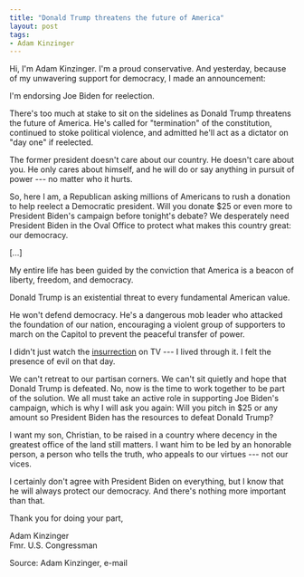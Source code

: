 ```yaml
---
title: "Donald Trump threatens the future of America"
layout: post
tags:
- Adam Kinzinger
---
```


Hi, I'm Adam Kinzinger. I'm a proud conservative. And yesterday, because of my unwavering support for democracy, I made an announcement:

I'm endorsing Joe Biden for reelection.

There's too much at stake to sit on the sidelines as Donald Trump threatens the future of America. He's called for "termination" of the constitution, continued to stoke political violence, and admitted he'll act as a dictator on "day one" if reelected.

The former president doesn't care about our country. He doesn't care about you. He only cares about himself, and he will do or say anything in pursuit of power --- no matter who it hurts.

So, here I am, a Republican asking millions of Americans to rush a donation to help reelect a Democratic president. Will you donate $25 or even more to President Biden's campaign before tonight's debate? We desperately need President Biden in the Oval Office to protect what makes this country great: our democracy.

[...]

My entire life has been guided by the conviction that America is a beacon of liberty, freedom, and democracy.

Donald Trump is an existential threat to every fundamental American value.

He won't defend democracy. He's a dangerous mob leader who attacked the foundation of our nation, encouraging a violent group of supporters to march on the Capitol to prevent the peaceful transfer of power.

I didn't just watch the [insurrection](/insurrection.html) on TV --- I lived through it. I felt the presence of evil on that day.

We can't retreat to our partisan corners. We can't sit quietly and hope that Donald Trump is defeated. No, now is the time to work together to be part of the solution. We all must take an active role in supporting Joe Biden's campaign, which is why I will ask you again: Will you pitch in $25 or any amount so President Biden has the resources to defeat Donald Trump?

I want my son, Christian, to be raised in a country where decency in the greatest office of the land still matters. I want him to be led by an honorable person, a person who tells the truth, who appeals to our virtues --- not our vices.

I certainly don't agree with President Biden on everything, but I know that he will always protect our democracy. And there's nothing more important than that.

Thank you for doing your part,

Adam Kinzinger<br />
Fmr. U.S. Congressman

Source: Adam Kinzinger, e-mail
